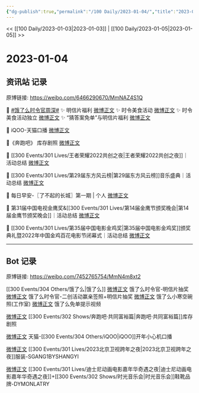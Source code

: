 ```yaml
---
{"dg-publish":true,"permalink":"/100 Daily/2023-01-04/","title":"2023-01-04","created":"2023-01-05T00:28:57.000+08:00","updated":"2023-04-11T14:46:32.544+08:00"}
---
```



<< [[100 Daily/2023-01-03\|2023-01-03]] | [[100 Daily/2023-01-05\|2023-01-05]] >>

# 2023-01-04

## 资讯站 记录

原博链接: https://weibo.com/6466290670/MmNAZ4S1Q

🌟 [#饿了么时令官周深#](https://s.weibo.com/weibo?q=%23%E9%A5%BF%E4%BA%86%E4%B9%88%E6%97%B6%E4%BB%A4%E5%AE%98%E5%91%A8%E6%B7%B1%23)
✨ 明信片福利 [微博正文](https://m.weibo.cn/6466290670/4854129505601686)
✨ 时令美食活动 [微博正文](https://m.weibo.cn/6466290670/4854147218415115)
✨ 时令美食活动独立 [微博正文](https://m.weibo.cn/6466290670/4854156085431793)
✨ “猜答案免单”与明信片福利 [微博正文](https://m.weibo.cn/6466290670/4854328164353879)

🌟 iQOO-天猫口播 [微博正文](https://m.weibo.cn/6466290670/4854129288021661)

🌟《奔跑吧》 库存剧照 [微博正文](https://m.weibo.cn/6466290670/4854167418441286)

🌟 [[300 Events/301 Lives/王者荣耀2022共创之夜\|王者荣耀2022共创之夜]]｜活动总结 [微博正文](https://m.weibo.cn/6466290670/4854246632326538)

🌟 [[300 Events/301 Lives/第29届东方风云榜\|第29届东方风云榜]]音乐盛典｜活动总结 [微博正文](https://m.weibo.cn/6466290670/4854258165359830)

🌟 每日早安-〖了不起的长城〗第一期 | 个人
[微博正文](https://m.weibo.cn/6466290670/4854108042821971)

🌟 第31届中国电视金鹰奖&[[300 Events/301 Lives/第14届金鹰节颁奖晚会\|第14届金鹰节颁奖晚会]]｜活动总结 [微博正文](https://m.weibo.cn/6466290670/4854159087765181)

🌟 [[300 Events/301 Lives/第35届中国电影金鸡奖\|第35届中国电影金鸡奖]]颁奖典礼暨2022年中国金鸡百花电影节闭幕式｜活动总结 [微博正文](https://m.weibo.cn/6466290670/4854256211594057)

---
## Bot 记录

原博链接: https://weibo.com/7452765754/MmN4m8xt2

[[300 Events/304 Others/饿了么\|饿了么]]
[微博正文](https://m.weibo.cn/7756461320/4854113226983634) 饿了么时令官-明信片抽奖
[微博正文](https://m.weibo.cn/7756461320/4854149977737504) 饿了么时令官-二创活动赢亲签照+明信片抽奖
[微博正文](https://m.weibo.cn/7478855230/4854145276184357) 饿了么小寒空碗照(工作室)
[微博正文](https://m.weibo.cn/1282440983/4854309155772176) 饿了么免单提示视频

[微博正文](https://m.weibo.cn/5242381821/4854157997516160) [[300 Events/302 Shows/奔跑吧·共同富裕篇\|奔跑吧·共同富裕篇]]库存剧照

[微博正文](https://m.weibo.cn/3318632542/4854127333743824) 天猫-[[300 Events/304 Others/iQOO\|iQOO]]开年小心机口播

[微博正文](https://m.weibo.cn/5374347499/4854197436287458) [[300 Events/301 Lives/2023北京卫视跨年之夜\|2023北京卫视跨年之夜]]服装-SGANG1BYSHANGYI

[微博正文](https://m.weibo.cn/7333990694/4854281985857502) [[300 Events/301 Lives/迪士尼动画电影嘉年华奇遇之夜\|迪士尼动画电影嘉年华奇遇之夜]]+[[300 Events/302 Shows/时光音乐会\|时光音乐会]]鞋靴品牌-DYMONLATRY
